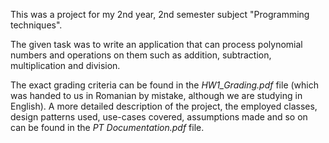 This was a project for my 2nd year, 2nd semester subject "Programming techniques".

The given task was to write an application that can process polynomial numbers and operations on them such as addition, subtraction, multiplication and division.

The exact grading criteria can be found in the _HW1_Grading.pdf_ file (which was handed to us in Romanian by mistake, although we are studying in English).
A more detailed description of the project, the employed classes, design patterns used, use-cases covered, assumptions made and so on can be found in the _PT Documentation.pdf_ file.